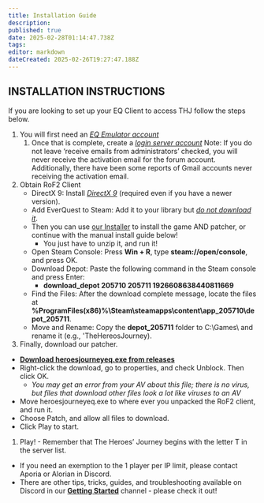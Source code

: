 ```yaml
---
title: Installation Guide
description: 
published: true
date: 2025-02-28T01:14:47.738Z
tags: 
editor: markdown
dateCreated: 2025-02-26T19:27:47.188Z
---
```


## INSTALLATION INSTRUCTIONS

If you are looking to set up your EQ Client to access THJ follow the steps below.

1.  You will first need an [_EQ Emulator account_](http://www.eqemulator.org/)
    1.  Once that is complete, create a [_login server account_](http://www.eqemulator.org/account/?CreateLS) Note: If you do not leave ‘receive emails from administrators’ checked, you will never receive the activation email for the forum account. Additionally, there have been some reports of Gmail accounts never receiving the activation email.
2.  Obtain RoF2 Client
    -   DirectX 9: Install [_DirectX 9_](https://www.microsoft.com/en-us/download/details.aspx?id=35) (required even if you have a newer version).
    -   Add EverQuest to Steam: Add it to your library but [_do not download it_](https://store.steampowered.com/app/205710/EverQuest/).
    -   Then you can use [our Installer](https://github.com/The-Heroes-Journey-EQEMU/thj-launcher/releases/download/v1.0.5/THJInstaller-1.0.5.zip) to install the game AND patcher, or continue with the manual install guide below!
        -   You just have to unzip it, and run it!
    -   Open Steam Console: Press **Win + R**, type **steam://open/console**, and press OK.
    -   Download Depot: Paste the following command in the Steam console and press Enter:
        -   **download\_depot 205710 205711 1926608638440811669**
    -   Find the Files: After the download complete message, locate the files at **%ProgramFiles(x86)%\\Steam\\steamapps\\content\\app\_205710\\depot\_205711**.
    -   Move and Rename: Copy the **depot\_205711** folder to C:\\Games\\ and rename it (e.g., 'TheHereosJourney).
3.  Finally, download our patcher.

-   [**Download heroesjourneyeq.exe from releases**](https://github.com/The-Heroes-Journey-EQEMU/eqemupatcher/releases)
-   Right-click the download, go to properties, and check Unblock. Then click OK.
    -   *You may get an error from your AV about this file; there is no virus, but files that download other files look a lot like viruses to an AV*
-   Move heroesjourneyeq.exe to where ever you unpacked the RoF2 client, and run it.
-   Choose Patch, and allow all files to download.
-   Click Play to start.

1.  Play! - Remember that The Heroes’ Journey begins with the letter T in the server list.

-   If you need an exemption to the 1 player per IP limit, please contact Aporia or Alorian in Discord.
-   There are other tips, tricks, guides, and troubleshooting available on Discord in our [**Getting Started**](https://discord.com/channels/1204418766318862356/1204418767132688403) channel - please check it out!